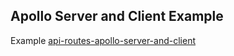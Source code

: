 ## Apollo Server and Client Example

Example [api-routes-apollo-server-and-client](https://github.com/vercel/next.js/tree/canary/examples/api-routes-apollo-server-and-client)
